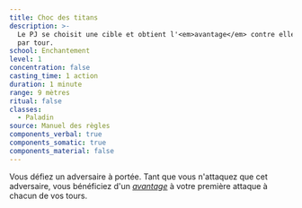 ```yaml
---
title: Choc des titans
description: >-
  Le PJ se choisit une cible et obtient l'<em>avantage</em> contre elle une fois
  par tour.
school: Enchantement
level: 1
concentration: false
casting_time: 1 action
duration: 1 minute
range: 9 mètres
ritual: false
classes:
  - Paladin
source: Manuel des règles
components_verbal: true
components_somatic: true
components_material: false
---
```

Vous défiez un adversaire à portée. Tant que vous n'attaquez que cet adversaire, vous bénéficiez d'un [_avantage_](/utiliser-les-caracteristiques/#avantage-et-desavantage) à votre première attaque à chacun de vos tours.
